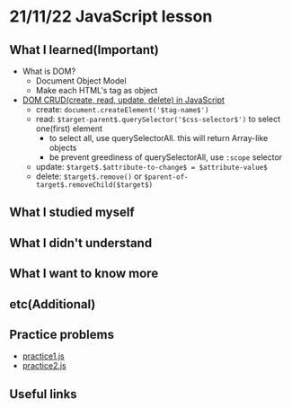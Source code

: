 # 21/11/22 JavaScript lesson

## What I learned(Important)

* What is DOM?
  * Document Object Model
  * Make each HTML's tag as object
* [DOM CRUD(create, read, update, delete) in JavaScript](app.js)
  * create: `document.createElement('$tag-name$')`
  * read: `$target-parent$.querySelector('$css-selector$')` to select one(first) element
    * to select all, use querySelectorAll. this will return Array-like objects
    * be prevent greediness of querySelectorAll, use `:scope` selector
  * update: `$target$.$attribute-to-change$ = $attribute-value$`
  * delete: `$target$.remove()` or `$parent-of-target$.removeChild($target$)`

## What I studied myself

## What I didn't understand

## What I want to know more

## etc(Additional)

## Practice problems

* [practice1.js](practice1.js)
* [practice2.js](practice2.js)

## Useful links
